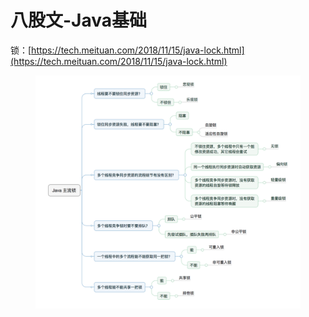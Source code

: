 # 八股文-Java基础

锁：[https://tech.meituan.com/2018/11/15/java-lock.html](https://tech.meituan.com/2018/11/15/java-lock.html)

<figure><img src="../.gitbook/assets/image.png" alt=""><figcaption></figcaption></figure>
